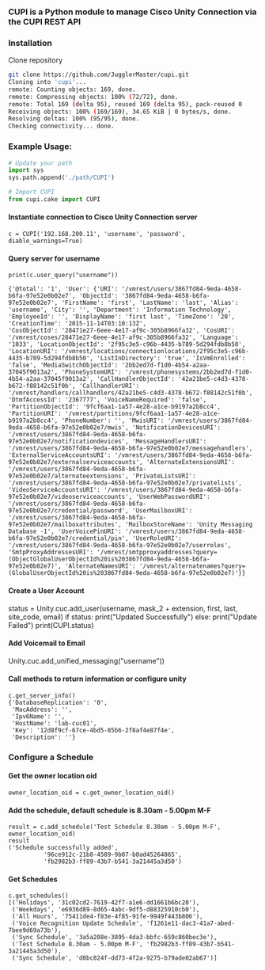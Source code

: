 ### CUPI is a Python module to manage Cisco Unity Connection via the CUPI REST API

### Installation
Clone repository
```bash
git clone https://github.com/JugglerMaster/cupi.git
Cloning into 'cupi'...
remote: Counting objects: 169, done.
remote: Compressing objects: 100% (72/72), done.
remote: Total 169 (delta 95), reused 169 (delta 95), pack-reused 0
Receiving objects: 100% (169/169), 34.65 KiB | 0 bytes/s, done.
Resolving deltas: 100% (95/95), done.
Checking connectivity... done.
```

### Example Usage:
```python
# Update your path
import sys
sys.path.append('./path/CUPI')

# Import CUPI
from cupi.cake import CUPI
```

#### Instantiate connection to Cisco Unity Connection server
`c = CUPI('192.168.200.11', 'username', 'password', diable_warnings=True)`

#### Query server for username
```
print(c.user_query("username"))

{'@total': '1', 'User': {'URI': '/vmrest/users/3867fd84-9eda-4658-b6fa-97e52e0b02e7', 'ObjectId': '3867fd84-9eda-4658-b6fa-97e52e0b02e7', 'FirstName': 'first', 'LastName': 'last', 'Alias': 'username', 'City': '', 'Department': 'Information Technology', 'EmployeeId': '', 'DisplayName': 'first last', 'TimeZone': '20', 'CreationTime': '2015-11-14T03:10:13Z', 
'CosObjectId': '28471e27-6eee-4e17-af9c-305b8966fa32', 'CosURI': '/vmrest/coses/28471e27-6eee-4e17-af9c-305b8966fa32', 'Language': '1033', 'LocationObjectId': '2f95c3e5-c96b-4435-b789-5d294fdb8b50', 'LocationURI': '/vmrest/locations/connectionlocations/2f95c3e5-c96b-4435-b789-5d294fdb8b50', 'ListInDirectory': 'true', 'IsVmEnrolled': 'false', 'MediaSwitchObjectId': '2bb2ed7d-f1d0-4b54-a2aa-37045f9013a2', 'PhoneSystemURI': '/vmrest/phonesystems/2bb2ed7d-f1d0-4b54-a2aa-37045f9013a2', 'CallHandlerObjectId': '42a21be5-c4d3-4378-b672-f88142c51f0b', 'CallhandlerURI': '/vmrest/handlers/callhandlers/42a21be5-c4d3-4378-b672-f88142c51f0b', 'DtmfAccessId': '2367777', 'VoiceNameRequired': 'false', 'PartitionObjectId': '9fcf6aa1-1a57-4e28-a1ce-b9197a2b8cc4', 'PartitionURI': '/vmrest/partitions/9fcf6aa1-1a57-4e28-a1ce-b9197a2b8cc4', 'PhoneNumber': '', 'MwisURI': '/vmrest/users/3867fd84-9eda-4658-b6fa-97e52e0b02e7/mwis', 'NotificationDevicesURI': '/vmrest/users/3867fd84-9eda-4658-b6fa-97e52e0b02e7/notificationdevices', 'MessageHandlersURI': '/vmrest/users/3867fd84-9eda-4658-b6fa-97e52e0b02e7/messagehandlers', 'ExternalServiceAccountsURI': '/vmrest/users/3867fd84-9eda-4658-b6fa-97e52e0b02e7/externalserviceaccounts', 'AlternateExtensionsURI': '/vmrest/users/3867fd84-9eda-4658-b6fa-97e52e0b02e7/alternateextensions', 'PrivateListsURI': '/vmrest/users/3867fd84-9eda-4658-b6fa-97e52e0b02e7/privatelists', 'VideoServiceAccountsURI': '/vmrest/users/3867fd84-9eda-4658-b6fa-97e52e0b02e7/videoserviceaccounts', 'UserWebPasswordURI': '/vmrest/users/3867fd84-9eda-4658-b6fa-97e52e0b02e7/credential/password', 'UserMailboxURI': 
'/vmrest/users/3867fd84-9eda-4658-b6fa-97e52e0b02e7/mailboxattributes', 'MailboxStoreName': 'Unity Messaging Database -1', 'UserVoicePinURI': '/vmrest/users/3867fd84-9eda-4658-b6fa-97e52e0b02e7/credential/pin', 'UserRoleURI': '/vmrest/users/3867fd84-9eda-4658-b6fa-97e52e0b02e7/userroles', 'SmtpProxyAddressesURI': '/vmrest/smtpproxyaddresses?query=(ObjectGlobalUserObjectId%20is%203867fd84-9eda-4658-b6fa-97e52e0b02e7)', 'AlternateNamesURI': '/vmrest/alternatenames?query=(GlobalUserObjectId%20is%203867fd84-9eda-4658-b6fa-97e52e0b02e7)'}}
```
#### Create a User Account

status = Unity.cuc.add_user(username, mask_2 + extension, first, last, site_code, email)
if status:
    print("Updated Successfully")
else:
    print("Update Failed")
    print(CUPI.status)
    
#### Add Voicemail to Email
Unity.cuc.add_unified_messaging("username"))

#### Call methods to return information or configure unity
```
c.get_server_info()
{'DatabaseReplication': '0',
 'MacAddress': '',
 'Ipv6Name': '',
 'HostName': 'lab-cuc01',
 'Key': '12d8f9cf-67ce-4bd5-85b6-2f8af4e87f4e',
 'Description': ''}
```

### Configure a Schedule
#### Get the owner location oid
`owner_location_oid = c.get_owner_location_oid()`

#### Add the schedule, default schedule is 8.30am - 5.00pm M-F
```
result = c.add_schedule('Test Schedule 8.30am - 5.00pm M-F', owner_location_oid)
result
('Schedule successfully added',
          '96ce912c-21b8-4589-9b07-b0ad45264865',
          'fb2982b3-ff89-43b7-b541-3a21445a3d50')
```

#### Get Schedules
```
c.get_schedules()
[('Holidays', '31c02cd2-7619-42f7-a1e6-dd1661b6bc20'),
 ('Weekdays', 'e6936d89-8d65-4abc-9df5-d88325910cb0'),
 ('All Hours', '75411de4-f83e-4f85-91fe-9949f443b806'),
 ('Voice Recognition Update Schedule', 'f1261e11-dac3-41a7-abed-7bee9d69a73b'),
 ('Sync Schedule', '3a5a208e-3895-4da3-bbfc-659c860bec3e'),
 ('Test Schedule 8.30am - 5.00pm M-F', 'fb2982b3-ff89-43b7-b541-3a21445a3d50'),
 ('Sync Schedule', 'd0bc824f-dd73-4f2a-9275-b79ade02ab67')]
```

